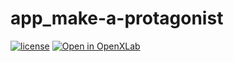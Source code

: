 # app_make-a-protagonist

[![license](https://img.shields.io/github/license/open-mmlab/mmdetection.svg)](https://github.com/open-mmlab/mmdetection/blob/master/LICENSE)
[![Open in OpenXLab](https://cdn-static.openxlab.org.cn/app-center/openxlab_app.svg)](https://beta.openxlab.org.cn/apps/detail/mmpose/RTMPose)

</div>
